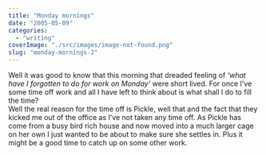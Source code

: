 ```yaml
---
title: "Monday mornings"
date: "2005-05-09"
categories: 
  - "writing"
coverImage: "./src/images/image-not-found.png"
slug: "monday-mornings-2"
---
```


Well it was good to know that this morning that dreaded feeling of _‘what have I forgotten to do for work on Monday’_ were short lived. For once I’ve some time off work and all I have left to think about is what shall I do to fill the time?  
Well the real reason for the time off is Pickle, well that and the fact that they kicked me out of the office as I’ve not taken any time off. As Pickle has come from a busy bird rich house and now moved into a much larger cage on her own I just wanted to be about to make sure she settles in. Plus it might be a good time to catch up on some other work.
